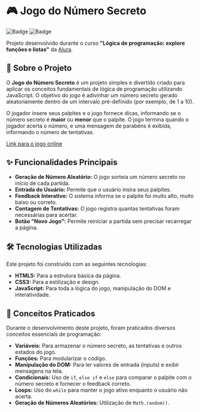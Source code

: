 # 🎮 Jogo do Número Secreto

![Badge](https://img.shields.io/badge/Status-Concluído-green)
![Badge](https://img.shields.io/badge/Curso-Alura-blue)

Projeto desenvolvido durante o curso **"Lógica de programação: explore funções e listas"** da [Alura](https://www.alura.com.br/).

## 📖 Sobre o Projeto

O **Jogo do Número Secreto** é um projeto simples e divertido criado para aplicar os conceitos fundamentais de lógica de programação utilizando JavaScript. O objetivo do jogo é adivinhar um número secreto gerado aleatoriamente dentro de um intervalo pré-definido (por exemplo, de 1 a 10).

O jogador insere seus palpites e o jogo fornece dicas, informando se o número secreto é **maior** ou **menor** que o palpite. O jogo termina quando o jogador acerta o número, e uma mensagem de parabéns é exibida, informando o número de tentativas.

[Link para o jogo online](https://caioreis29974.github.io/jogo-numero-secreto-alura/)

## ✨ Funcionalidades Principais

* **Geração de Número Aleatório:** O jogo sorteia um número secreto no início de cada partida.
* **Entrada do Usuário:** Permite que o usuário insira seus palpites.
* **Feedback Interativo:** O sistema informa se o palpite foi muito alto, muito baixo ou correto.
* **Contagem de Tentativas:** O jogo registra quantas tentativas foram necessárias para acertar.
* **Botão "Novo Jogo":** Permite reiniciar a partida sem precisar recarregar a página.

## 🛠️ Tecnologias Utilizadas

Este projeto foi construído com as seguintes tecnologias:

* **HTML5:** Para a estrutura básica da página.
* **CSS3:** Para a estilização e design.
* **JavaScript:** Para toda a lógica do jogo, manipulação do DOM e interatividade.

## 🧠 Conceitos Praticados

Durante o desenvolvimento deste projeto, foram praticados diversos conceitos essenciais de programação:

* **Variáveis:** Para armazenar o número secreto, as tentativas e outros estados do jogo.
* **Funções:** Para modularizar o código.
* **Manipulação do DOM:** Para ler valores de entrada (inputs) e exibir mensagens na tela.
* **Condicionais:** Uso de `if`, `else if` e `else` para comparar o palpite com o número secreto e fornecer o feedback correto.
* **Loops:** Uso do `while` para manter o jogo ativo enquanto o usuário não acerta.
* **Geração de Números Aleatórios:** Utilização de `Math.random()`.
